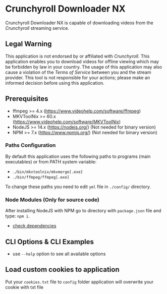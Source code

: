 # Crunchyroll Downloader NX

Crunchyroll Downloader NX is capable of downloading videos from the *Crunchyroll* streaming service.

## Legal Warning

This application is not endorsed by or affiliated with *Crunchyroll*. This application enables you to download videos for offline viewing which may be forbidden by law in your country. The usage of this application may also cause a violation of the *Terms of Service* between you and the stream provider. This tool is not responsible for your actions; please make an informed decision before using this application.

## Prerequisites

* ffmpeg >= 4.x (https://www.videohelp.com/software/ffmpeg)
* MKVToolNix >= 60.x (https://www.videohelp.com/software/MKVToolNix)
* NodeJS >= 14.x (https://nodejs.org/) (Not needed for binary version)
* NPM >= 7.x (https://www.npmjs.org/) (Not needed for binary version)

### Paths Configuration

By default this application uses the following paths to programs (main executables) or from PATH system variable:
* `./bin/mkvtoolnix/mkvmerge[.exe]`
* `./bin/ffmpeg/ffmpeg[.exe]`

To change these paths you need to edit `yml` file in `./config/` directory.

### Node Modules (Only for source code)

After installing NodeJS with NPM go to directory with `package.json` file and type: `npm i`.
* [check dependencies](https://david-dm.org/anidl/crunchyroll-downloader-nx)

## CLI Options & CLI Examples

* use `--help` option to see all available options

## Load custom cookies to application

Put your `cookies.txt` file to `config` folder
application will overwrite your cookie with txt file
